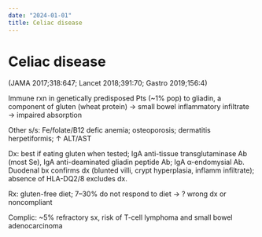 ```yaml
---
date: "2024-01-01"
title: Celiac disease
---
```


# Celiac disease

(JAMA 2017;318:647; Lancet 2018;391:70; Gastro 2019;156:4)

Immune rxn in genetically predisposed Pts (~1% pop) to gliadin, a component of gluten (wheat protein) → small bowel inflammatory infiltrate → impaired absorption

Other s/s: Fe/folate/B12 defic anemia; osteoporosis; dermatitis herpetiformis; ↑ ALT/AST

Dx: best if eating gluten when tested; IgA anti-tissue transglutaminase Ab (most Se), IgA anti-deaminated gliadin peptide Ab; IgA α-endomysial Ab. Duodenal bx confirms dx (blunted villi, crypt hyperplasia, inflamm infiltrate); absence of HLA-DQ2/8 excludes dx.

Rx: gluten-free diet; 7–30% do not respond to diet → ? wrong dx or noncompliant

Complic: ~5% refractory sx, risk of T-cell lymphoma and small bowel adenocarcinoma
